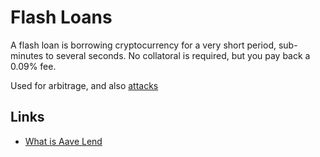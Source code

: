 # Flash Loans

A flash loan is borrowing cryptocurrency for a very short period, sub-minutes to several seconds. No collatoral is required, but you pay back a 0.09% fee. 

Used for arbitrage, and also [attacks](https://www.theverge.com/2022/4/18/23030754/beanstalk-cryptocurrency-hack-182-million-dao-voting)

## Links

 - [What is Aave Lend](https://www.kraken.com/en-us/learn/what-is-aave-lend)